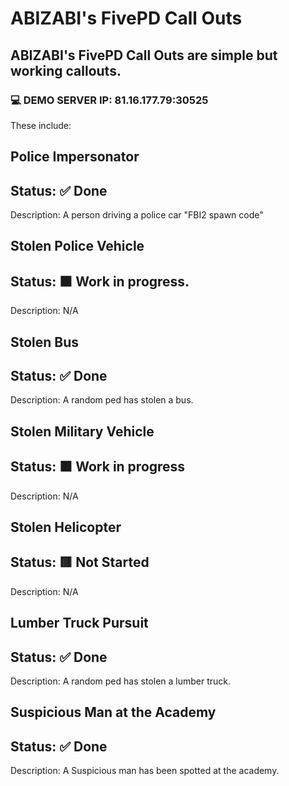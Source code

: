 # ABIZABI's FivePD Call Outs


## ABIZABI's FivePD Call Outs are simple but working callouts.


### 💻 DEMO SERVER IP: 81.16.177.79:30525

These include:
  ## Police Impersonator 
  Status: ✅ Done
--------------
  Description: A person driving a police car "FBI2 spawn code"
  
  ## Stolen Police Vehicle 
  Status: 🟧 Work in progress.
--------------
  Description: N/A
  
  ## Stolen Bus
  Status: ✅ Done
--------------
  Description: A random ped has stolen a bus. 
  
  ## Stolen Military Vehicle
  Status: 🟧 Work in progress
--------------
  Description: N/A
  
  ## Stolen Helicopter
  Status: 🟥 Not Started
--------------
  Description: N/A
  
  ## Lumber Truck Pursuit
  Status: ✅ Done
--------------
  Description: A random ped has stolen a lumber truck.

  ## Suspicious Man at the Academy
  Status: ✅ Done
  --------------
  Description: A Suspicious man has been spotted at the academy.

